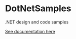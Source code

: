 # DotNetSamples
.NET design and code samples

[See documentation here](https://github.com/KevinSmall/DotNetSamples/blob/master/docs/DotNetSamples.md) 